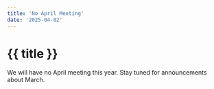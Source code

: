 ```yaml
---
title: 'No April Meeting'
date: '2025-04-02'
---
```

# {{ title }}

We will have no April meeting this year. Stay tuned for announcements about March.
